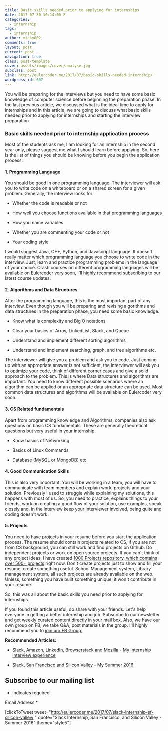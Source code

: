 ```yaml
---
title: Basic skills needed prior to applying for internships
date: 2017-07-30 10:14:00 Z
categories:
  - internship
tags:
  - internship
author: vicky002
comments: true
layout: post
current: post
navigation: true
class: post-template
cover: assets/images/cover/analyse.jpg
subclass: post
link: http://eulercoder.me/2017/07/basic-skills-needed-internship/
wordpress_id: 607
---
```


You will be preparing for the interviews but you need to have some basic knowledge of computer science before beginning the preparation phase. In the last previous article, we discussed what is the ideal time to apply for internships and in this article, we are going to discuss what basic skills needed prior to applying for internships and starting the interview preparation.

### Basic skills needed prior to internship application process

Most of the students ask me, I am looking for an internship in the second year only, please suggest me what I should learn before applying. So, here is the list of things you should be knowing before you begin the application process.

#### 1. Programming Language

You should be good in one programming language. The interviewer will ask you to write code on a whiteboard or on a shared screen for a given problem. Generally, the interview looks for

- Whether the code is readable or not

- How well you choose functions available in that programming languages

- How you name variables

- Whether you are commenting your code or not

- Your coding style

I would suggest Java, C++, Python, and Javascript language. It doesn't really matter which programming language you choose to write code in the interview. Just, learn and practice programming problems in the language of your choice. Crash courses on different programming languages will be available on Eulercoder very soon, I'll highly recommend subscribing to our latest course updates.

#### 2. Algorithms and Data Structures

<!-- more -->

After the programming language, this is the most important part of any interview. Even though you will be preparing and revising algorithms and data structures in the preparation phase, you need some basic knowledge.

- Know what is complexity and Big O notations

- Clear your basics of Array, LinkedList, Stack, and Queue

- Understand and implement different sorting algorithms

- Understand and implement searching, graph, and tree algorithms etc.

The interviewer will give you a problem and ask you to code. Just coming up with an appropriate answer is not sufficient, the interviewer will ask you to optimize your code, think of different corner cases and give a solid approach to the problem. This is where Data structures and algorithms are important. You need to know different possible scenarios where an algorithm can be applied or an appropriate data structure can be used. Most common data structures and algorithms will be available on Eulercoder very soon.

#### 3. CS Related fundamentals

Apart from programming knowledge and Algorithms, companies also ask questions on basic CS fundamentals. These are generally theoretical questions but very useful in your internship.

- Know basics of Networking

- Basics of Linux Commands

- Database (MySQL or MongoDB) etc

#### 4. Good Communication Skills

This is also very important. You will be working in a team, you will have to communicate with team members and explain work, projects and your solution. Previously I used to struggle while explaining my solutions, this happens with most of us. So, you need to practice, explains things to your friends, work on creating a good flow of your solution, use examples, speak closely and, in the interview keep your interviewer involved, being quite and coding doesn't work.

#### 5. Projects

You need to have projects in your resume before you start the application process. The resume should contain projects related to CS, if you are not from CS background, you can still work and find projects on Github. Do independent projects or work on open source projects. If you can't think of any project ideas, I have created [1000 Projects repository, which contains over 500+ projects](https://github.com/vicky002/1000_Projects) right now. Don't create projects just to show and fill your resume, create something useful. School Management system, Library management system, all such projects are already available on the web. Unless, something you have built something unique, it won't contribute in your resume.

So, this was all about the basic skills you need prior to applying for internships.

If you found this article useful, do share with your friends. Let's help everyone in getting a better internship and job. Subscribe to our newsletter and get weekly curated content directly in your mail box. Also, we have our own group on FB, we take Q&A, post materials in the group. I'll highly recommend you to [join our FB Group.](https://www.facebook.com/groups/eulercoder)

**Recommended Articles:**

- [Slack, Amazon, LinkedIn, Browserstack and Mozilla - My internship interview experience](http://eulercoder.me/2017/07/slack-amazon-mozilla-linkedin-interview/)

- [Slack, San Francisco and Silicon Valley - My Summer 2016](http://eulercoder.me/2017/07/slack-internship-sf-silicon-valley/)

## Subscribe to our mailing list

- indicates required

Email Address \*

[clickToTweet tweet="http://eulercoder.me/2017/07/slack-internship-sf-silicon-valley/ " quote="Slack Internship, San Francisco, and Silicon Valley - Summer 2016" theme="style5"]
